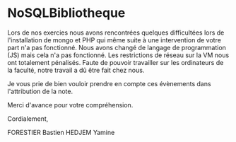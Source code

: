 # NoSQLBibliotheque
Lors de nos exercies nous avons rencontrées quelques difficultées lors de l'installation de mongo et PHP qui même suite à une intervention de votre part n'a pas fonctionné. 
Nous avons changé de langage de programmation (JS) mais cela n'a pas fonctionné.
Les restrictions de réseau sur la VM nous ont totalement pénalisés. Faute de pouvoir travailler sur les ordinateurs de la faculté, notre travail a dû être fait chez nous.

Je vous prie de bien vouloir prendre en compte ces évènements dans l'attribution de la note.

Merci d'avance pour votre compréhension.

Cordialement,


FORESTIER Bastien
HEDJEM Yamine

